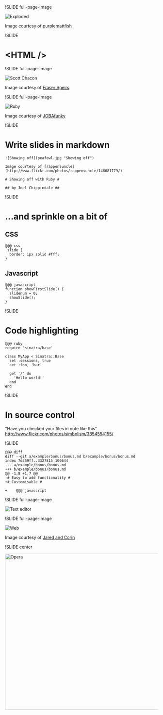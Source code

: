 !SLIDE full-page-image

![Exploded](exploded.jpg "Exploded")

Image courtesy of [purplemattfish](http://www.flickr.com/photos/purplemattfish/3299198538/)


!SLIDE

# &lt;HTML /> #


!SLIDE full-page-image

![Scott Chacon](scott.jpg "Scott Chacon")

Image courtesy of [Fraser Speirs](http://www.flickr.com/photos/fraserspeirs/3395523242/)


!SLIDE full-page-image

![Ruby](ruby.jpg "ruby")

Image courtesy of [JOBAfunky](http://www.flickr.com/photos/jobafunky/4055955887/)


!SLIDE

# Write slides in markdown #

    ![Showing off](peafowl.jpg "Showing off")
    
    Image courtesy of [rappensuncle](http://www.flickr.com/photos/rappensuncle/146681779/)
    
    # Showing off with Ruby #
    
    ## by Joel Chippindale ##


!SLIDE

# ...and sprinkle on a bit of #

## CSS ##

    @@@ css
    .slide {
      border: 1px solid #fff;
    }

## Javascript ##

    @@@ javascript
    function showFirstSlide() {
      slidenum = 0;
      showSlide();
    }


!SLIDE

# Code highlighting #

    @@@ ruby
    require 'sinatra/base'
    
    class MyApp < Sinatra::Base
      set :sessions, true
      set :foo, 'bar'
    
      get '/' do
        'Hello world!'
      end
    end


!SLIDE

# In source control #

"Have you checked your files in note like this" http://www.flickr.com/photos/simbolism/3854554155/


!SLIDE

    @@@ diff
    diff --git a/example/bonus/bonus.md b/example/bonus/bonus.md
    index 7d359ff..3327815 100644
    --- a/example/bonus/bonus.md
    +++ b/example/bonus/bonus.md
    @@ -1,8 +1,7 @@
    -# Easy to add functionality #
    +# Customisable #

    +    @@@ javascript


!SLIDE full-page-image

![Text editor](texteditor.png "Text editor")


!SLIDE full-page-image

![Web](spiderweb.jpg "Web")

Image courtesy of [Jared and Corin](http://www.flickr.com/photos/redjar/113716132/)


!SLIDE center

<img src="opera.png" height="512" width="512" alt="Opera" />
